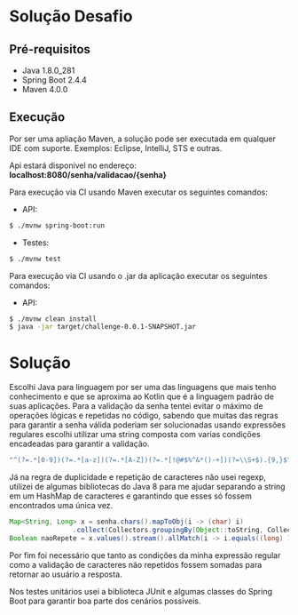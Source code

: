 # Solução Desafio

## Pré-requisitos
- Java 1.8.0_281
- Spring Boot 2.4.4
- Maven 4.0.0

## Execução
 Por ser uma apliação Maven, a solução pode ser executada em qualquer IDE com suporte. 
 Exemplos: Eclipse, IntelliJ, STS e outras.
 
 Api estará disponivel no endereço: **localhost:8080/senha/validacao/{senha}**

 Para execução via CI usando Maven executar os seguintes comandos:

- API:
```bash
$ ./mvnw spring-boot:run
```  

- Testes:

```bash
$ ./mvnw test
```  

 Para execução via CI usando o .jar da aplicação executar os seguintes comandos:

- API:
```bash
$ ./mvnw clean install
$ java -jar target/challenge-0.0.1-SNAPSHOT.jar
```  

# Solução
Escolhi Java para linguagem por ser uma das linguagens que mais tenho conhecimento e que se aproxima ao Kotlin que é a linguagem padrão de suas aplicações.
Para a validação da senha tentei evitar o máximo de operações lógicas e repetidas no código, sabendo que muitas das regras para garantir a senha válida poderiam ser solucionadas usando expressões regulares
escolhi utilizar uma string composta com varias condições encadeadas para garantir a validação.
```java
"^(?=.*[0-9])(?=.*[a-z])(?=.*[A-Z])(?=.*[!@#$%^&*()-+])(?=\\S+$).{9,}$"
``` 
Já na regra de duplicidade e repetição de caracteres não usei regexp, utilizei de algumas bibliotecas do Java 8 para me ajudar separando a string em um HashMap de caracteres e garantindo que esses só fossem encontrados uma única vez.

```java
Map<String, Long> x = senha.chars().mapToObj(i -> (char) i)
				.collect(Collectors.groupingBy(Object::toString, Collectors.counting()));
Boolean naoRepete = x.values().stream().allMatch(i -> i.equals((long) 1));
```    
Por fim foi necessário que tanto as condições da minha expressão regular como a validação de caracteres não repetidos fossem somadas para retornar ao usuário a resposta.

Nos testes unitários usei a biblioteca JUnit e algumas classes do Spring Boot para garantir boa parte dos cenários possiveis.


